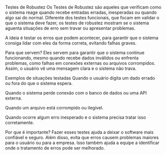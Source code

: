 Testes de Robustez
Os Testes de Robustez são aqueles que verificam como o sistema reage quando recebe entradas erradas, inesperadas ou quando algo sai do normal. Diferente dos testes funcionais, que focam em validar o que o sistema deve fazer, os testes de robustez mostram se o sistema aguenta situações de erro sem travar ou apresentar problemas.

A ideia é testar os erros que podem acontecer, para garantir que o sistema consiga lidar com eles da forma correta, evitando falhas graves.

Para que servem?
Eles servem para garantir que o sistema continue funcionando, mesmo quando recebe dados inválidos ou enfrenta problemas, como falhas em conexões externas ou arquivos corrompidos. Assim, o usuário vê uma mensagem clara e o sistema não trava.

Exemplos de situações testadas
Quando o usuário digita um dado errado ou fora do que o sistema espera.

Quando o sistema perde conexão com o banco de dados ou uma API externa.

Quando um arquivo está corrompido ou ilegível.

Quando ocorre algum erro inesperado e o sistema precisa tratar isso corretamente.

Por que é importante?
Fazer esses testes ajuda a deixar o software mais confiável e seguro. Além disso, evita que erros causem problemas maiores para o usuário ou para a empresa. Isso também ajuda a equipe a identificar onde o tratamento de erros pode ser melhorado.
